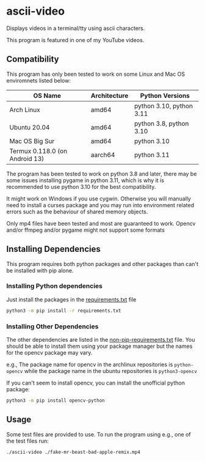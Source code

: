 # ascii-video
Displays videos in a terminal/tty using ascii characters.

This program is featured in one of my YouTube videos.

## Compatibility
This program has only been tested to work on some Linux and Mac OS enviromnets listed below:

| OS Name | Architecture | Python Versions |
| ------- | ------------ | --------------------- |
| Arch Linux | amd64 | python 3.10, python 3.11 |
| Ubuntu 20.04 | amd64 | python 3.8, python 3.10 |
| Mac OS Big Sur | amd64 | python 3.10 |
| Termux 0.118.0 (on Android 13) | aarch64 | python 3.11 |


The program has been tested to work on python 3.8 and later, there may be some issues installing pygame in python 3.11, which is why it is recommended to use python 3.10 for the best compatibility.

It might work on Windows if you use cygwin. Otherwise you will manually need to install a curses package and you may run into environment related errors such as the behaviour of shared memory objects.

Only mp4 files have been tested and most are guaranteed to work. Opencv and/or ffmpeg and/or pygame might not support some formats


## Installing Dependencies
This program requires both python packages and other packages than can't be installed with pip alone.

### Installing Python dependencies
Just install the packages in the [requirements.txt](./requirements.txt) file
```sh
python3 -m pip install -r requirements.txt
```

### Installing Other Dependencies
The other dependencies are listed in the [non-pip-requirements.txt](./non-pip-requirements.txt) file. You should be able to install them using your package manager but the names for the opencv package may vary. 

e.g., The package name for opencv in the archlinux repositories is `python-opencv` while the package name in the ubuntu repositories is `python3-opencv`

If you can't seem to install opencv, you can install the unofficial python package:
```sh
python3 -m pip install opencv-python
```

## Usage
Some test files are provided to use. To run the program using e.g., one of the test files run:
```sh
./ascii-video ./fake-mr-beast-bad-apple-remix.mp4
```

